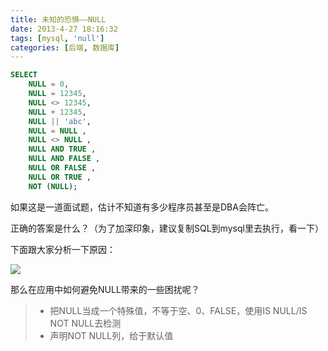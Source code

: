 ```yaml
---
title: 未知的恐惧——NULL
date: 2013-4-27 18:16:32
tags: [mysql, 'null']
categories: [后端, 数据库]
---
```


~~~sql
SELECT 
    NULL = 0,
    NULL = 12345,
    NULL <> 12345,
    NULL + 12345,
    NULL || 'abc',
    NULL = NULL ,
    NULL <> NULL ,
    NULL AND TRUE ,
    NULL AND FALSE ,
    NULL OR FALSE ,
    NULL OR TRUE ,
    NOT (NULL);
~~~

如果这是一道面试题，估计不知道有多少程序员甚至是DBA会阵亡。
<!--more-->
正确的答案是什么？（为了加深印象，建议复制SQL到mysql里去执行，看一下）

下面跟大家分析一下原因：

![](/images/null-in-mysql.png)

那么在应用中如何避免NULL带来的一些困扰呢？

> - 把NULL当成一个特殊值，不等于空、0、FALSE，使用IS NULL/IS NOT NULL去检测
> - 声明NOT NULL列，给于默认值